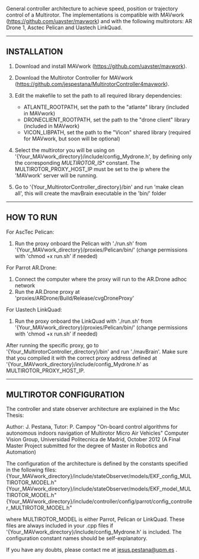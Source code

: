 General controller architecture to achieve speed, position or trajectory control of a Multirotor. The implementations is compatible with MAVwork (https://github.com/uavster/mavwork) and with the following multirotors: AR Drone 1, Asctec Pelican and Uastech LinkQuad. 

-------------------------------------------
 INSTALLATION
-------------------------------------------

1. Download and install MAVwork (https://github.com/uavster/mavwork).

2. Download the Multirotor Controller for MAVwork (https://github.com/jespestana/MultirotorController4mavwork).
3. Edit the makefile to set the path to all required library dependencies:
	- ATLANTE_ROOTPATH, set the path to the "atlante" library (included in MAVwork)
	- DRONECLIENT_ROOTPATH, set the path to the "drone client" library (included in MAVwork)
	- VICON_LIBPATH, set the path to the "Vicon" shared library (required for MAVwork, but soon will be optional)
4. Select the multirotor you will be using on '{Your_MAVwork_directory}/include/config_Mydrone.h', by defining only the corresponding _MULTIROTOR_IS_* constant. The MULTIROTOR_PROXY_HOST_IP must be set to the ip where the 'MAVwork' server will be running.
5. Go to '{Your_MultirotorController_directory}/bin' and run 'make clean all', this will create the mavBrain executable in the 'bin/' folder

------------------------------------------
HOW TO RUN
------------------------------------------

For AscTec Pelican:
1. Run the proxy onboard the Pelican with './run.sh' from '{Your_MAVwork_directory}/proxies/Pelican/bin/' (change permissions with 'chmod +x run.sh' if needed)

For Parrot AR.Drone:
1. Connect the computer where the proxy will run to the AR.Drone adhoc network
2. Run the AR.Drone proxy at 'proxies/ARDrone/Build/Release/cvgDroneProxy'

For Uastech LinkQuad:
1. Run the proxy onboard the LinkQuad with './run.sh' from '{Your_MAVwork_directory}/proxies/Pelican/bin/' (change permissions with 'chmod +x run.sh' if needed)

After running the specific proxy, go to '{Your_MultirotorController_directory}/bin' and run './mavBrain'. Make sure that you compiled it with the correct proxy address defined at '{Your_MAVwork_directory}/include/config_Mydrone.h' as MULTIROTOR_PROXY_HOST_IP.

------------------------------------------
MULTIROTOR CONFIGURATION
------------------------------------------
The controller and state observer architecture are explained in the Msc Thesis:

Author: J. Pestana, Tutor: P. Campoy
"On-board control algorithms for autonomous indoors navigation of Multirotor Micro Air Vehicles"
Computer Vision Group, Universidad Politecnica de Madrid, October 2012
(A Final Master Project submitted for the degree of Master in Robotics and Automation)

The configuration of the architecture is defined by the constants specified in the following files:
{Your_MAVwork_directory}/include/stateObserver/models/EKF_config_MULTIROTOR_MODEL.h"
{Your_MAVwork_directory}/include/stateObserver/models/EKF_model_MULTIROTOR_MODEL.h"
{Your_MAVwork_directory}/include/controller/config/parrot/config_controller_MULTIROTOR_MODEL.h"

where MULTIROTOR_MODEL is either Parrot, Pelican or LinkQuad. These files are always included in your .cpp files if '{Your_MAVwork_directory}/include/config_Mydrone.h' is included. The configuration constant names should be self-explanatory.

If you have any doubts, please contact me at jesus.pestana@upm.es .
